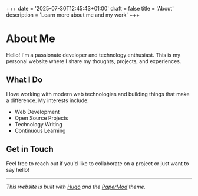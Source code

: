 +++
date = '2025-07-30T12:45:43+01:00'
draft = false
title = 'About'
description = 'Learn more about me and my work'
+++

# About Me

Hello! I'm a passionate developer and technology enthusiast. This is my personal website where I share my thoughts, projects, and experiences.

## What I Do

I love working with modern web technologies and building things that make a difference. My interests include:

- Web Development
- Open Source Projects
- Technology Writing
- Continuous Learning

## Get in Touch

Feel free to reach out if you'd like to collaborate on a project or just want to say hello!

---

_This website is built with [Hugo](https://gohugo.io/) and the [PaperMod](https://github.com/adityatelange/hugo-PaperMod) theme._
